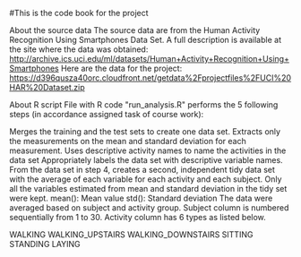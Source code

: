 #This is the code book for the project

About the source data
The source data are from the Human Activity Recognition Using Smartphones Data Set. A full description is available at the site where the data was obtained: http://archive.ics.uci.edu/ml/datasets/Human+Activity+Recognition+Using+Smartphones Here are the data for the project: https://d396qusza40orc.cloudfront.net/getdata%2Fprojectfiles%2FUCI%20HAR%20Dataset.zip

About R script
File with R code "run_analysis.R" performs the 5 following steps (in accordance assigned task of course work):

Merges the training and the test sets to create one data set.
Extracts only the measurements on the mean and standard deviation for each measurement.
Uses descriptive activity names to name the activities in the data set
Appropriately labels the data set with descriptive variable names.
From the data set in step 4, creates a second, independent tidy data set with the average of each variable for each activity and each subject.
Only all the variables estimated from mean and standard deviation in the tidy set were kept.
mean(): Mean value
std(): Standard deviation
The data were averaged based on subject and activity group.
Subject column is numbered sequentially from 1 to 30. Activity column has 6 types as listed below.

WALKING
WALKING_UPSTAIRS
WALKING_DOWNSTAIRS
SITTING
STANDING
LAYING
